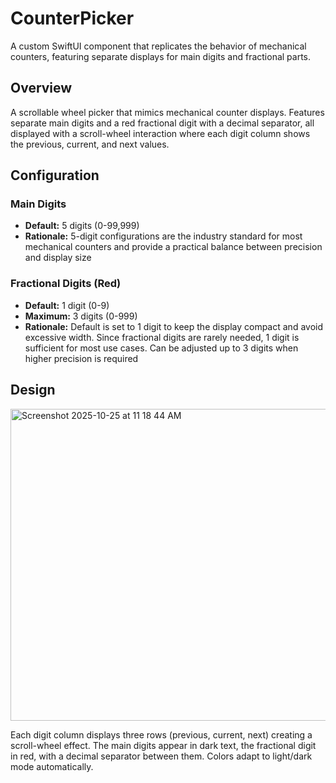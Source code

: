 # CounterPicker

A custom SwiftUI component that replicates the behavior of mechanical counters, featuring separate displays for main digits and fractional parts.

## Overview

A scrollable wheel picker that mimics mechanical counter displays. Features separate main digits and a red fractional digit with a decimal separator, all displayed with a scroll-wheel interaction where each digit column shows the previous, current, and next values.

## Configuration

### Main Digits
- **Default:** 5 digits (0-99,999)
- **Rationale:** 5-digit configurations are the industry standard for most mechanical counters and provide a practical balance between precision and display size

### Fractional Digits (Red)
- **Default:** 1 digit (0-9)
- **Maximum:** 3 digits (0-999)
- **Rationale:** Default is set to 1 digit to keep the display compact and avoid excessive width. Since fractional digits are rarely needed, 1 digit is sufficient for most use cases. Can be adjusted up to 3 digits when higher precision is required

## Design

<img width="956" height="499" alt="Screenshot 2025-10-25 at 11 18 44 AM" src="https://github.com/user-attachments/assets/0a6685cc-34e4-4470-9247-5392b8ae317f" />

Each digit column displays three rows (previous, current, next) creating a scroll-wheel effect. The main digits appear in dark text, the fractional digit in red, with a decimal separator between them. Colors adapt to light/dark mode automatically.
